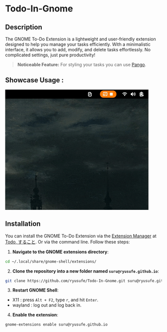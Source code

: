 # Todo-In-Gnome

## Description

The GNOME To-Do Extension is a lightweight and user-friendly extension designed to help you manage your tasks efficiently. With a minimalistic interface, it allows you to add, modify, and delete tasks effortlessly. No complicated settings, just pure productivity!

> **Noticeable Feature:** For styling your tasks you can use [Pango](https://docs.gtk.org/Pango/pango_markup.html).


## Showcase Usage :

![Todo List Screenshot](https://github.com/Ryusufe/Todo-In-Gnome/blob/main/screenshots/Recording%202024-10-07%20at%2023.39.49.gif?raw=true)

## Installation

You can install the GNOME To-Do Extension via the [Extension Manager](https://github.com/mjakeman/extension-manager) at [Todo, すること](https://extensions.gnome.org/extension/7418/todo/).
Or via the command line. Follow these steps:

1. **Navigate to the GNOME extensions directory**:
```bash
cd ~/.local/share/gnome-shell/extensions/
```
2. **Clone the repository into a new folder named `suru@ryusufe.github.io`**:
```bash
git clone https://github.com/ryusufe/Todo-In-Gnome.git suru@ryusufe.github.io
```
3. **Restart GNOME Shell**:
  - X11 : press `Alt + F2`, type `r`, and hit `Enter`.
  - wayland : log out and log back in.
4. **Enable the extension**:
 ```bash
 gnome-extensions enable suru@ryusufe.github.io
 ```
